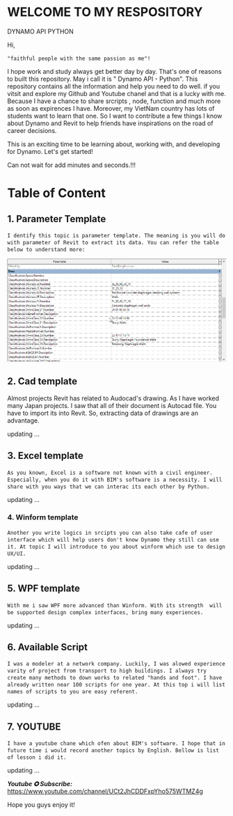 # WELCOME TO MY RESPOSITORY
DYNAMO API PYTHON

Hi,

    "faithful people with the same passion as me"!

I hope work and study always get better day by day. That's one of reasons to built this repository. May i call it is " Dynamo API - Python". This repository contains all the information and help you need to do well. if you vitsit and explore my Github and Youtube chanel and that is a lucky with me. Because I have a chance to share srcripts , node, function and much more as soon as expirences I have. Moreover, my VietNam country has lots of students want to learn that one. So I want to contribute a few things I know about Dynamo and Revit to help friends have inspirations on the road of career decisions.

This is an exciting time to be learning about, working with, and developing for Dynamo. Let's get started!

Can not wait for add minutes and seconds.!!!

# Table of Content

## 1. Parameter Template

    I dentify this topic is parameter template. The meaning is you will do with parameter of Revit to extract its data. You can refer the table below to understand more:

![1668223509830](image/README/1668223509830.png)

## 2. Cad template

Almost projects Revit has related to Audocad's drawing. As I have worked many Japan projects. I saw that all of their document is Autocad file. You have to import its into Revit. So, extracting data of drawings are an advantage.

updating ...

## 3. Excel template

    As you known, Excel is a software not known with a civil engineer. Especially, when you do it with BIM's software is a necessity. I will share with you ways that we can interac its each other by Python.

updating ...

### 4. Winform template

    Another you write logics in srcipts you can also take cafe of user interface which will help users don't know Dynamo they still can use it. At topic I will introduce to you about winform which use to design UX/UI.

updating ...

## 5. WPF template

    With me i saw WPF more advanced than Winform. With its strength  will be supported design complex interfaces, bring many experiences.

updating ...

## 6. Available Script

    I was a modeler at a network company. Luckily, I was alowed experience varity of project from transport to high buildings. I always try create many methods to down works to related "hands and foot". I have already written near 100 scripts for one year. At this top i will list names of scripts to you are easy referent.

updating ...

## 7. YOUTUBE

    I have a youtube chane which ofen about BIM's software. I hope that in future time i would record another topics by English. Bellow is list of lesson i did it.

updating ...

**_Youtube ✪ Subscribe:_** https://www.youtube.com/channel/UCt2JhCDDFxpYho575WTMZ4g

Hope you guys enjoy it!
